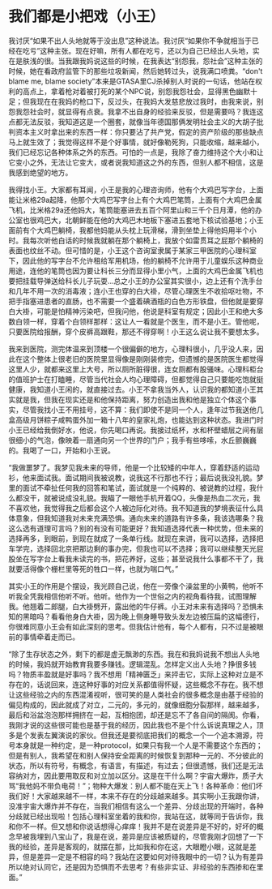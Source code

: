 # 我们都是小把戏（小王）

我讨厌“如果不出人头地就等于没出息”这种说法。我讨厌“如果你不争就相当于已经在吃亏”这种主张。现在好嘛，所有人都在吃亏，还以为自己已经出人头地，实在是肤浅的很。当我跟我妈说这些的时候，在我表达“别怨我，怨社会”这种主张的时候，她在看政府监管下的那些垃圾新闻，然后她转过头，说我满口喷粪。“don't blame me, blame society”本来是GTASA里CJ杀掉别人时说的一句话，他站在权利的高点上，拿着枪对着被打死的某个NPC说，别怨我怨社会，显得黑色幽默十足；但我现在在我妈的枪口下，反过头，在我妈大发慈悲放过我时，由我来说，别怨我怨社会时，就显得有点衰。我拿不出自身的经验来反驳，但是需要吗？我连这点都无法反驳，我知道这是一个圈套，就像当年德国那俩发明社会主义的大胡子批判资本主义时拿出来的东西一样：你只要沾了共产党，假定的资产阶级的那些缺点马上就生效了；我觉得这样不是个好事情，就好像勒死狗，只能收缩，越来越小，我们已经忘记各种体系之外的东西。可怕的一点是，我除了奋力维持这个大小和让它变小之外，无法让它变大，或者说我知道这之外的东西，但别人都不相信，这是我感到绝望的地方。

我得找小王。大家都有耳闻，小王是我的心理咨询师，他有个大鸡巴写字台，上面能让米格29a起降，他那个大鸡巴写字台上有个大鸡巴笔筒，上面有个大鸡巴金属飞机，比米格29a还他妈大，笔筒能塞进去五百个阿里山和三千个日月潭，他的办公室也很鸡巴大，北朝鲜能在他的大鸡巴木地板下塞进五套地下核试验基地；小王面前有个大鸡巴躺椅，我都他妈能从头枕上玩滑梯，滑到坐垫上得他妈用半个小时。我每次听他白话的时候我就躺在那个躺椅上，我放个如雷贯耳之屁那个躺椅的表面也纹丝不动。但可惜的是，小王这个咨询室隶属于某家三甲医院的心理科室下，因此他的写字台不允许租给军用机场，他的躺椅不允许用于儿童娱乐这种商业用途，连他的笔筒也因为要让科长三分而显得小里小气，上面的大鸡巴金属飞机也要把挂载导弹送给科长儿子玩耍...总之小王的办公室其实很小，边上还有个洗手台和几年不用一次的消毒液；连小王也穿的白大褂，尽管心理医生不收拾呕吐物，不把手指塞进患者的直肠，也不需要一个盛着碘酒瓶的白色方形铁盘，但他就是要穿白大褂，可能是怕精神污染吧，但我问他，他说是科室有规定；因此小王和绝大多数白领一样，穿着个白领样那样：这让人一看就是个医生，而不是小王。管他呢，只要医院给报酬，穿个皮裤高跟鞋，那还不得穿啊！小王这么说让我不要想太多。

我来到医院，测完体温来到顶楼一个很偏僻的地方，心理科很小，几乎没人来，因此在这个整体上很老旧的医院里显得像是刚刚装修完，但遗憾的是医院医生都觉得这里人少，就都来这里上大号，所以厕所脏得很，连女厕都有股骚味。心理科柜台的值班护士在打瞌睡，尽管当代社会人均心理障碍，但都觉得自己只要能吃饱就挺健康，我知道小王闲的，就直接过去。小王不拿我当外人，认识我的都知道小王其实就是我，但我在现实还是和他保持距离，努力创造出我和他是独立个体这个事实，尽管我找小王不用挂号，这不算：我们即使不是同一个人，逢年过节我送他几盒高级月饼粽子咸鸭蛋外加一箱十八年的皇家礼炮，也能达到这种状态。我进门时小王已经给我倒好水，他说，你先喝口再说。我接过纸杯，水和杯壁蜡层之间有层很细小的气泡，像映着一扇通向另一个世界的门户；我手有些哆嗦，水丘颤巍巍的。我喝了一口，开始和小王说。

“我做噩梦了。我梦见我未来的导师，他是一个比较矮的中年人，穿着舒适的运动衫，他来面试我。面试期间我被说教，说我这不行那也不行；最后说我没礼貌。梦里的面试不牵扯任何我的回答和笔试，面试就是一个纯粹的、被说教的过程，我什么都没干，就被说成没礼貌。我瞄了一眼他手机开着QQ，头像是热血二次元，我不喜欢他，我觉得我之后都会这个人被边际化对待。我不知道我的梦境表征什么具体意象，但我知道我对未来充满恐惧。通向未来的道路有许多条，我该选哪条？我这么选有道理可言吗？别的有没有可能更好？我知道选择代表一种优势，但未来的选择再多，到眼前，到现在就成了一条单行线。就现在来讲，我可以选择，选择把车学完，选择回北京把那边剩的事办完，但我也可以不选择；我可以继续整天光屁股坐在写字台上看我未读完的书，把花养好，这些；甚至说我什么事都不干了，我就要活得像个栅栏里等死的牲口一样，也就为喘口气。”

其实小王的作用是个摆设，我光顾自己说，他在一旁像个澡盆里的小黄鸭，他听不听我全凭我相信他听不听。他听。他作为一个世俗之内的视角看待我，试图理解我。他翘着二郎腿，白大褂劈开，露出他的牛仔裤。小王对未来有选择吗？恐惧未知的黑暗吗？看看他身白大褂，因为晚上侧身睡导致头发左边被压扁的这幅德行，你很难同意小王会有如此深刻的思考。但我估计他有，每个人都有，只不过是被眼前的事情牵着走而已。

“除了生存状态之外，剩下的都是虚无飘渺的东西。我在和我妈说我不想出人头地的时候，我妈就开始教育我要多赚钱。逻辑混乱。怎样定义出人头地？挣很多钱吗？物质丰盈就是好事吗？我不想用「精神匮乏」来抨击它，实际上这种对立是不存在的，话说回来，连这种好事的对应关系都值得怀疑，这些概念不存在。我不想让这些经验之内的东西混淆视听，很可笑的是人类社会的很多概念是由基于经验的偏见构成的，因此就成了对立，二元的，多元的，就像细胞分裂那样，越来越多，最后和浴盆泡泡那样拥挤在一起，互相抱团，却还是忘不了各自间的隔阂。你看，我刚才说的这些很可能也是基于我的经历，因此我也不是个什么诉说真理之人，顶多是个发表左翼演说的家伙。但我还是要彻底把我们的概念一个一个追本溯源，符号本身就是一种约定，是一种protocol，如果只有我一个人是不需要这个东西的；但是有别人，我希望在和别人保持安全距离的时候恢复到那种一元的、不分彼此的状态，所以有符号，有概念，有语言，有描述，有过去；但很遗憾，我们还是无法容纳对方，因此要用取反和对立加以区分。这是在干什么啊？宇宙大爆炸，质子大骂“我他妈不带负电荷！”；物种大爆发：别人都不能在天上飞！各种革命：他们坏我们好！大家越来越不一样，本来不存在的分歧越来越多。其实啊小王我跟你讲，没准宇宙大爆炸并不存在，当我们相信有这么一个差异、分歧出现的开端时，各种分歧就已经出现啦！包括心理科室坐着的我和你，我站在这，就等同于告诉你，我和你不一样。但又想和你说话想得心痒痒！我并不是在说差异是不好的，好坏的概念早被我埋到八宝山了，我是在说，差异是应该被质疑的，尽管我刚才回想了一下我的经验，差异是客观的，就摆在那，比如我和你在这，大眼瞪小眼，这就是差异，但是差异一定是不相容的吗？我站在这要如何对待我眼中的一切？认为有差异所以绝对认同它，还是因为恐惧而不去思考？有些非实证、非经验的东西掺和在里面。”
